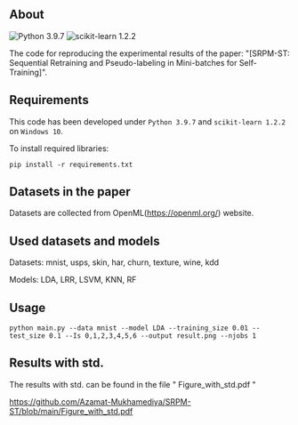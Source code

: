 ## About

![Python 3.9.7](https://img.shields.io/badge/python-3.9.7-green.svg?style=plastic) ![scikit-learn 1.2.2](https://img.shields.io/badge/scikit--learn-1.2.2-green)

The code for reproducing the experimental results of the paper: "[SRPM-ST: Sequential Retraining and Pseudo-labeling in Mini-batches for Self-Training]".

## Requirements

This code has been developed under `Python 3.9.7` and `scikit-learn 1.2.2` on `Windows 10`.

To install required libraries:

```shell
pip install -r requirements.txt
```

## Datasets in the paper

Datasets are collected from OpenML(https://openml.org/) website.

## Used datasets and models

Datasets: mnist, usps, skin, har, churn, texture, wine, kdd

Models: LDA, LRR, LSVM, KNN, RF

## Usage

```shell
python main.py --data mnist --model LDA --training_size 0.01 --test_size 0.1 --Is 0,1,2,3,4,5,6 --output result.png --njobs 1
```

## Results with std.

The results with std. can be found in the file " Figure_with_std.pdf "

https://github.com/Azamat-Mukhamediya/SRPM-ST/blob/main/Figure_with_std.pdf
